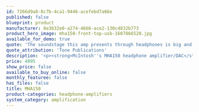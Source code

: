 ```yaml
---
id: 7266d9a8-8c7b-4ca1-9446-acefebd7a66e
published: false
blueprint: product
manufacturer: 8e3632e0-a274-4666-ace2-130c4832b773
product_hero_image: mha150-front-top-usb-1607866520.jpg
available_for_demo: true
quote: 'The soundstage this amp presents through headphones is big and lifelike, and its accuracy and clarity across the frequency spectrum are reference-level good.'
quote_attribution: 'Tone Publications'
description: '<p><strong>McIntosh''s MHA150 headphone amplifier/DAC</strong>&nbsp;takes on all comers in its product category. Buttressed by a<strong>&nbsp;high-resolution DAC that supports up to 32-bit/384kHz PCM, DSD256, and 384kHz DXD via a USB input</strong>, MHA150&nbsp;<strong></strong>brings the signature technologies, engineering, and design of McIntosh''s hallmark stereo amplifiers to a personal-listening device that has no peer. McIntosh''s patented Autoformer is utilized to yield three headphone impedance ranges – 8-40, 40-150, 150-600 ohms – to ensure every type of headphone fully and completely benefits from the captivating sound produced by the&nbsp;<strong>U.S.A.- built MHA150</strong>. The inclusion of McIntosh''s&nbsp;<strong>Headphone Crossfeed Director (HXD)</strong>&nbsp;further enhances the fidelity and makes recordings image as if they were being played back by speakers. Speaking of loudspeakers: While the compact dimensions permit the&nbsp;<strong>Roon-Tested MHA150&nbsp;</strong>to easily fit on a desk or nightstand, this 26-pound unit is so powerful and authoritative, it even has a 50-watt output for driving loudspeakers.&nbsp;&nbsp;</p>'
price: 4995
show_price: false
available_to_buy_online: false
monthly_featuree: false
has_files: false
title: MHA150
product-categories: headphone-amplifiers
system_category: amplification
---
```

